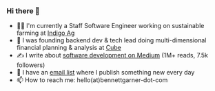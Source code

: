 ### Hi there 👋
- 🧑‍🌾 I'm currently a Staff Software Engineer working on sustainable farming at [Indigo Ag](https://www.indigoag.com/)
- 🔭 I was founding backend dev & tech lead doing multi-dimensional financial planning & analysis at [Cube](https://www.cubesoftware.com/)
- ✍️ I write about [software development on Medium](https://bennettgarner.medium.com/) (1M+ reads, 7.5k followers)
- 📧 I have an [email list](https://bennettgarner.ck.page/) where I publish something new every day
- 📫 How to reach me: hello(at)bennettgarner-dot-com
